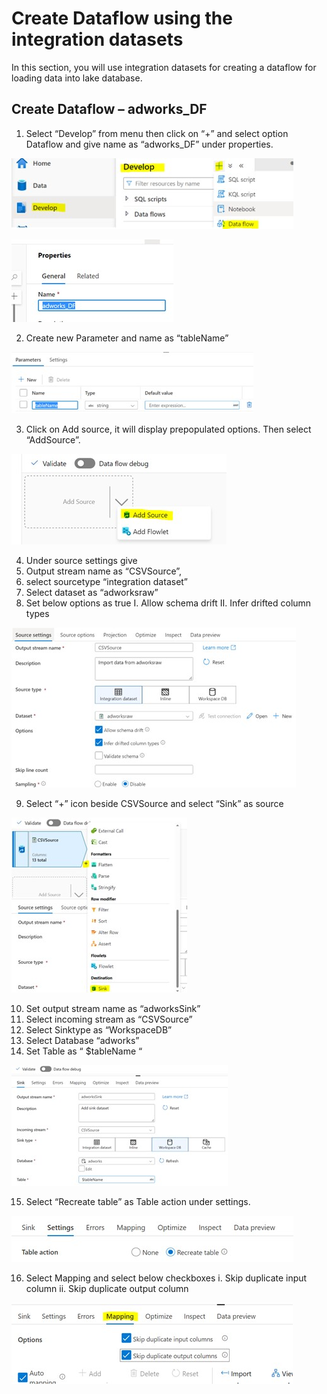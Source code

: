 # Create Dataflow using the integration datasets

In this section, you will use integration datasets for creating a dataflow for loading data into lake database.

## Create Dataflow – adworks_DF

1.	Select “Develop” from menu then  click on “+”  and select option Dataflow and give name as “adworks_DF” under properties.

 ![Dataflow](./assets/df1.jpg "Create Dataflow")
 
 ![Dataflow](./assets/df2.jpg "Create Dataflow")
 
2.	Create new Parameter and name as “tableName”

 ![Dataflow](./assets/df3.jpg "Create Dataflow")
 
3.	Click on Add source, it will display prepopulated options. Then select “AddSource”.

 ![Dataflow](./assets/df4.jpg "Create Dataflow")

4.	Under source settings give 
5.	Output stream name as “CSVSource”,
6.	 select sourcetype “integration dataset” 
7.	Select dataset  as “adworksraw” 
8.	Set below options as true
  I.	Allow schema drift
  II.	Infer drifted column types

  ![Dataflow](./assets/df5.jpg "Create Dataflow")
  
9.	Select “+” icon beside CSVSource and select “Sink” as source

  ![Dataflow](./assets/df6.jpg "Create Dataflow")
  
10.	Set output stream name as “adworksSink”
11.	Select incoming stream as “CSVSource”
12.	Select Sinktype as “WorkspaceDB”
13.	Select Database “adworks”
14.	Set Table as “ $tableName “ 

  ![Dataflow](./assets/df7.jpg "Create Dataflow")
  
15.	Select “Recreate table” as Table action under settings.

  ![Dataflow](./assets/df9.jpg "Create Dataflow")
 
16.	Select Mapping and select below checkboxes
    i.	Skip duplicate input column
    ii.	Skip duplicate output column
    
   ![Dataflow](./assets/df8.jpg "Create Dataflow")

     


